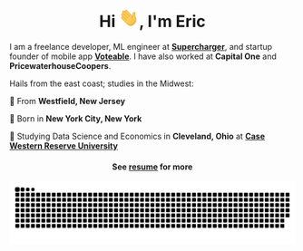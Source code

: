 
<div align="center">
    <h1 align="center">Hi <img width="35" src="https://github.com/1999AZZAR/1999AZZAR/blob/main/resources/img/waving.gif">, I'm Eric</h1>
</div>

<!-- New non-centered paragraph -->
<p>I am a freelance developer, ML engineer at <a href="https://www.supercharge.work/" target="_blank"><strong>Supercharger</strong></a>, and startup founder of mobile app <a href="https://www.voteable.us/" target="_blank"><strong>Voteable</strong></a>. I have also worked at <strong>Capital One</strong> and <strong>PricewaterhouseCoopers</strong>.

Hails from the east coast; studies in the Midwest:

 :house_with_garden: From <strong>Westfield, New Jersey</strong>
 
 :city_sunset: Born in <strong>New York City, New York</strong>
 
 :school: Studying Data Science and Economics in <strong>Cleveland, Ohio</strong> at <a href="https://case.edu/" target="_blank"><strong>Case Western Reserve University</strong></a>
</p>
<h4 align="center">See <a href="https://github.com/ericelizes1/ericelizes1/blob/main/Eric%20Elizes%20_%20Resume.pdf" target="_blank">resume</a> for more</h4>
<div align="center">
    <a href="https://1999azzar.github.io/1999AZZAR/">
        <img src="https://github.com/1999AZZAR/1999AZZAR/blob/main/resources/img/grid-snake.svg" alt="snake" />
    </a>
</div>
